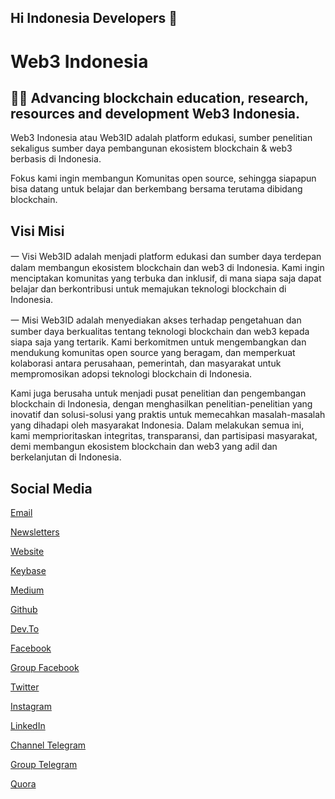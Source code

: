 ## Hi Indonesia Developers 👋
# Web3 Indonesia
## 👩‍💻 Advancing blockchain education, research, resources and development Web3 Indonesia.

Web3 Indonesia atau Web3ID adalah platform edukasi, sumber penelitian sekaligus sumber daya pembangunan ekosistem blockchain & web3 berbasis di Indonesia.

Fokus kami ingin membangun Komunitas open source, sehingga siapapun bisa datang untuk belajar dan berkembang bersama terutama dibidang blockchain.

## Visi Misi

一 Visi Web3ID adalah menjadi platform edukasi dan sumber daya terdepan dalam membangun ekosistem blockchain dan web3 di Indonesia. Kami ingin menciptakan komunitas yang terbuka dan inklusif, di mana siapa saja dapat belajar dan berkontribusi untuk memajukan teknologi blockchain di Indonesia.


一 Misi Web3ID adalah menyediakan akses terhadap pengetahuan dan sumber daya berkualitas tentang teknologi blockchain dan web3 kepada siapa saja yang tertarik. Kami berkomitmen untuk mengembangkan dan mendukung komunitas open source yang beragam, dan memperkuat kolaborasi antara perusahaan, pemerintah, dan masyarakat untuk mempromosikan adopsi teknologi blockchain di Indonesia.


Kami juga berusaha untuk menjadi pusat penelitian dan pengembangan blockchain di Indonesia, dengan menghasilkan penelitian-penelitian yang inovatif dan solusi-solusi yang praktis untuk memecahkan masalah-masalah yang dihadapi oleh masyarakat Indonesia. Dalam melakukan semua ini, kami memprioritaskan integritas, transparansi, dan partisipasi masyarakat, demi membangun ekosistem blockchain dan web3 yang adil dan berkelanjutan di Indonesia.


## Social Media

[Email](mailto:web3idn.crypto@mail3.me)

[Newsletters](https://web3idn.substack.com/)

[Website](https://www.web30.my.id/)

[Keybase](https://keybase.io/team/web3id)

[Medium](https://medium.com/@web3id)

[Github](https://github.com/Web3ID)

[Dev.To](https://dev.to/web3id)

[Facebook](https://web.facebook.com/web3id)

[Group Facebook](https://web.facebook.com/groups/web3id/)

[Twitter](https://twitter.com/Web3IDN)

[Instagram](https://www.instagram.com/web3id/)

[LinkedIn](https://www.linkedin.com/company/web3id/)

[Channel Telegram](https://t.me/Web3IDN)

[Group Telegram](https://t.me/web3_idn_group)

[Quora](https://web3id.quora.com/)
